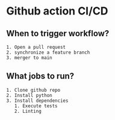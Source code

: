 # Github action CI/CD
## When to trigger workflow?
    1. Open a pull request
    2. synchronize a feature branch
    3. merger to main

## What jobs to run?
    1. Clone github repo
    2. Install python
    3. Install dependencies
       1. Execute tests    
       2. Linting